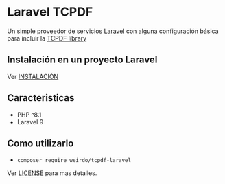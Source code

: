 # Laravel TCPDF

Un simple proveedor de servicios [Laravel](http://www.laravel.com) con alguna configuración básica para incluir la [TCPDF library](http://www.tcpdf.org/)

## Instalación en un proyecto Laravel

Ver [INSTALACIÓN](INSTALLATION.md)

## Caracteristicas

- PHP ^8.1
- Laravel 9

## Como utilizarlo

- `composer require weirdo/tcpdf-laravel`

Ver [LICENSE](LICENSE) para mas detalles.
